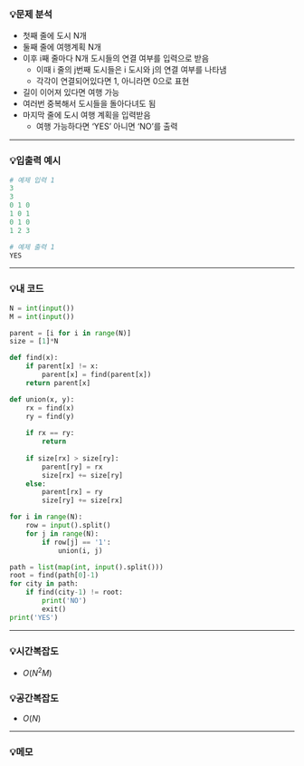 ### 💡문제 분석

- 첫째 줄에 도시 N개
- 둘째 줄에 여행계획 N개
- 이후 i째 줄마다  N개 도시들의 연결 여부를 입력으로 받음
    - 이때 i 줄의 j번째 도시들은 i 도시와 j의 연결 여부를 나타냄
    - 각각이 연결되어있다면 1, 아니라면 0으로 표현
- 길이 이어져 있다면 여행 가능
- 여러번 중복해서 도시들을 돌아다녀도 됨
- 마지막 줄에 도시 여행 계획을 입력받음
    - 여행 가능하다면 ‘YES’ 아니면 ‘NO’를 출력

---

### 💡입출력 예시

```python
# 예제 입력 1 
3
3
0 1 0
1 0 1
0 1 0
1 2 3

# 예제 출력 1 
YES
```

---

### 💡내 코드

```python
N = int(input())
M = int(input())

parent = [i for i in range(N)]
size = [1]*N

def find(x):
    if parent[x] != x:
        parent[x] = find(parent[x])
    return parent[x]

def union(x, y):
    rx = find(x)
    ry = find(y)
    
    if rx == ry:
        return
    
    if size[rx] > size[ry]:
        parent[ry] = rx
        size[rx] += size[ry]
    else:
        parent[rx] = ry
        size[ry] += size[rx]

for i in range(N):
    row = input().split()
    for j in range(N):
        if row[j] == '1':
            union(i, j)

path = list(map(int, input().split()))
root = find(path[0]-1)
for city in path:
    if find(city-1) != root:
        print('NO')
        exit()
print('YES')
```

---

### 💡시간복잡도

- $O(N^2M)$

### 💡공간복잡도

- $O(N)$

---

### 💡메모